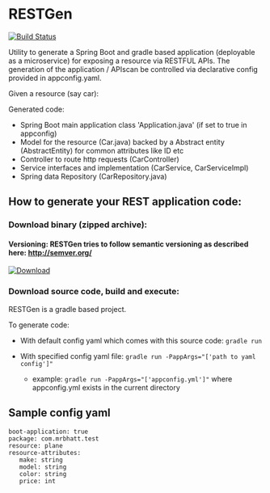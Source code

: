 # RESTGen
[![Build Status](https://travis-ci.org/MrBhatt/RESTGen.svg?branch=master)](https://travis-ci.org/MrBhatt/RESTGen)

Utility to generate a Spring Boot and gradle based application (deployable as a microservice) for exposing a resource via RESTFUL APIs. The generation of the application / APIscan be controlled via declarative config provided in appconfig.yaml. 

Given a resource (say car):

Generated code:
 - Spring Boot main application class 'Application.java' (if set to true in appconfig)
 - Model for the resource (Car.java) backed by a Abstract entity (AbstractEntity) for common attributes like ID etc
 - Controller to route http requests (CarController)
 - Service interfaces and implementation (CarService, CarServiceImpl)
 - Spring data Repository (CarRepository.java)

## How to generate your REST application code:
### Download binary (zipped archive): 
#### Versioning: RESTGen tries to follow semantic versioning as described here: http://semver.org/ 
[ ![Download](https://api.bintray.com/packages/anupambhatt/RESTGen/RESTGen-CommandLine/images/download.svg) ](https://bintray.com/anupambhatt/RESTGen/RESTGen-CommandLine/_latestVersion)

### Download source code, build and execute:
RESTGen is a gradle based project. 

To generate code:
- With default config yaml which comes with this source code: `gradle run`

- With specified config yaml file: `gradle run -PappArgs="['path to yaml config']"`
  - example: `gradle run -PappArgs="['appconfig.yml']"` where appconfig.yml exists in the current directory

## Sample config yaml
```
boot-application: true
package: com.mrbhatt.test
resource: plane
resource-attributes:
   make: string
   model: string
   color: string
   price: int
```
